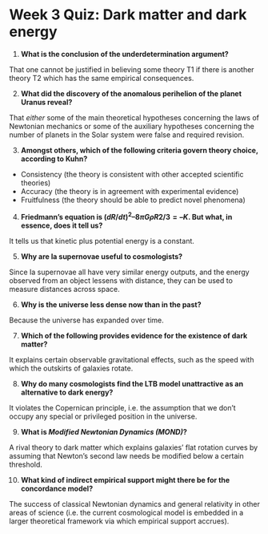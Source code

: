# Week 3 Quiz: Dark matter and dark energy

1. **What is the conclusion of the underdetermination argument?**

That one cannot be justified in believing some theory T1 if there is another theory T2 which has the same empirical consequences.

2. **What did the discovery of the anomalous perihelion of the planet Uranus reveal?**

That _either_ some of the main theoretical hypotheses concerning the laws of Newtonian mechanics or some of the auxiliary hypotheses concerning the number of planets in the Solar system were false and required revision.

3. **Amongst others, which of the following criteria govern theory choice, according to Kuhn?**

- Consistency (the theory is consistent with other accepted scientific theories)
- Accuracy (the theory is in agreement with experimental evidence)
- Fruitfulness (the theory should be able to predict novel phenomena)

4. **Friedmann’s equation is $(dR/dt)^2 – 8πGρR2/3 = –K$.  But what, in essence, does it tell us?**

It tells us that kinetic plus potential energy is a constant.

5. **Why are Ia supernovae useful to cosmologists?**

Since Ia supernovae all have very similar energy outputs, and the energy observed from an object lessens with distance, they can be used to measure distances across space.

6. **Why is the universe less dense now than in the past?**

Because the universe has expanded over time.

7. **Which of the following provides evidence for the existence of dark matter?** 

It explains certain observable gravitational effects, such as the speed with which the outskirts of galaxies rotate.

8. **Why do many cosmologists find the LTB model unattractive as an alternative to dark energy?**

It violates the Copernican principle, i.e. the assumption that we don’t occupy any special or privileged position in the universe.

9. **What is _Modified Newtonian Dynamics (MOND)_?**

A rival theory to dark matter which explains galaxies’ flat rotation curves by assuming that Newton’s second law needs be modified below a certain threshold.

10. **What kind of indirect empirical support might there be for the concordance model?**

The success of classical Newtonian dynamics and general relativity in other areas of science (i.e. the current cosmological model is embedded in a larger theoretical framework via which empirical support accrues).